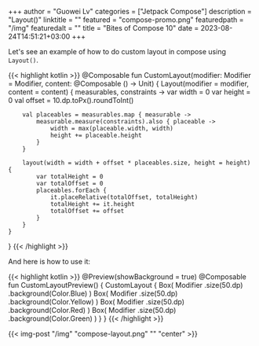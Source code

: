 +++
author = "Guowei Lv"
categories = ["Jetpack Compose"]
description = "Layout()"
linktitle = ""
featured = "compose-promo.png"
featuredpath = "/img"
featuredalt = ""
title = "Bites of Compose 10"
date = 2023-08-24T14:51:21+03:00
+++

Let's see an example of how to do custom layout in compose using `Layout()`.

{{< highlight kotlin >}}
@Composable
fun CustomLayout(modifier: Modifier = Modifier, content: @Composable () -> Unit) {
    Layout(modifier = modifier, content = content) { measurables, constraints ->
        var width = 0
        var height = 0
        val offset = 10.dp.toPx().roundToInt()

        val placeables = measurables.map { measurable ->
            measurable.measure(constraints).also { placeable ->
                width = max(placeable.width, width)
                height += placeable.height
            }
        }

        layout(width = width + offset * placeables.size, height = height) {
            var totalHeight = 0
            var totalOffset = 0
            placeables.forEach {
                it.placeRelative(totalOffset, totalHeight)
                totalHeight += it.height
                totalOffset += offset
            }
        }
    }
}
{{< /highlight >}}

And here is how to use it:

{{< highlight kotlin >}}
@Preview(showBackground = true)
@Composable
fun CustomLayoutPreview() {
    CustomLayout {
        Box(
            Modifier
                .size(50.dp)
                .background(Color.Blue)
        )
        Box(
            Modifier
                .size(50.dp)
                .background(Color.Yellow)
        )
        Box(
            Modifier
                .size(50.dp)
                .background(Color.Red)
        )
        Box(
            Modifier
                .size(50.dp)
                .background(Color.Green)
        )
    }
}
{{< /highlight >}}

{{< img-post "/img" "compose-layout.png" "" "center" >}}
